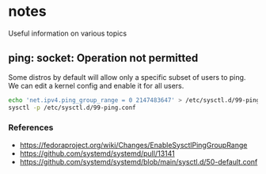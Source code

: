 # notes

Useful information on various topics

## ping: socket: Operation not permitted

Some distros by default will allow only a specific subset of users to ping.
We can edit a kernel config and enable it for all users.

```bash
echo 'net.ipv4.ping_group_range = 0 2147483647' > /etc/sysctl.d/99-ping.conf
sysctl -p /etc/sysctl.d/99-ping.conf
```

### References

- https://fedoraproject.org/wiki/Changes/EnableSysctlPingGroupRange
- https://github.com/systemd/systemd/pull/13141
- https://github.com/systemd/systemd/blob/main/sysctl.d/50-default.conf
